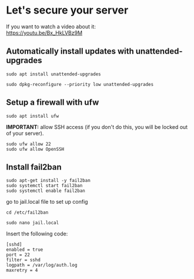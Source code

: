 # Let's secure your server
If you want to watch a video about it:  
https://youtu.be/Bx_HkLVBz9M
<br />

## Automatically install updates with unattended-upgrades
```
sudo apt install unattended-upgrades
```
```
sudo dpkg-reconfigure --priority low unattended-upgrades
```
## Setup a firewall with ufw
```
sudo apt install ufw
```
**IMPORTANT:** allow SSH access (if you don't do this, you will be locked out of your server).
```
sudo ufw allow 22
sudo ufw allow OpenSSH
```
## Install fail2ban
```
sudo apt-get install -y fail2ban
sudo systemctl start fail2ban
sudo systemctl enable fail2ban
```

go to jail.local file to set up config
```
cd /etc/fail2ban

sudo nano jail.local
```

Insert the following code:  
```
[sshd]
enabled = true
port = 22
filter = sshd
logpath = /var/log/auth.log
maxretry = 4
```
